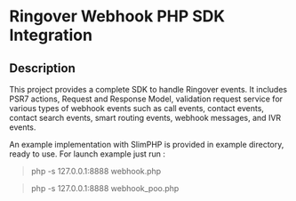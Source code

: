 Ringover Webhook PHP SDK Integration
================================

Description
-----------
This project provides a complete SDK to handle Ringover events.
It includes PSR7 actions, Request and Response Model, validation request service for various types of webhook events 
such as call events, contact events, contact search events, smart routing events, webhook messages, and IVR events.

An example implementation with SlimPHP is provided in example directory, ready to use.
For launch example just run :
> php -s 127.0.0.1:8888 webhook.php

> php -s 127.0.0.1:8888 webhook_poo.php
